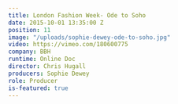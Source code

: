 ```yaml
---
title: London Fashion Week- Ode to Soho
date: 2015-10-01 13:35:00 Z
position: 11
image: "/uploads/sophie-dewey-ode-to-soho.jpg"
video: https://vimeo.com/180600775
company: BBH
runtime: Online Doc
director: Chris Hugall
producers: Sophie Dewey
role: Producer
is-featured: true
---
```


